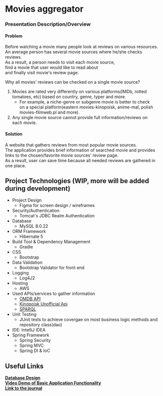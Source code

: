 # Movies aggregator
### Presentation Description/Overview
#### Problem
Before watching a movie many people look at reviews on various resources.  
An average person has several movie sources where he/she checks reviews.  
As a result, a person needs to visit each movie source,  
find a movie that user would like to read about  
and finally visit movie's review page.

Why all movies' reviews can be checked on a single movie source?

1. Movies are rated very differently on various platforms(IMDb, rotted tomatoes, etc)
   based on country, genre, typer  and more.
    * For example, a niche-genre or subgenre movie is better to check  
      on a special platform(eastern movies-kinopoisk, anime-mal, polish movies-filmweb.pl and more).
2. Any single movie source cannot provide full information/reviews on each movie.


#### Solution
A website that gathers reviews from most popular movie sources.  
The application provides brief information of searched movie and provides  
links to the chosen/favorite movie sources' review page.  
As a result, user can save time because all needed reviews are gathered in one place.

## Project Technologies (WIP, more will be added during development)

* Project Design
    * Figma for screen design / wireframes
* Security/Authentication
    * Tomcat's JDBC Realm Authentication
* Database
    * MySQL 8.0.22
* ORM Framework
    * Hibernate 5
* Build Tool & Dependency Management
    * Gradle
* CSS
    * Bootstrap
* Data Validation
    * Bootstrap Validator for front end
* Logging
    * Log4J2
* Hosting
    * AWS
* Used APIs/services to gather information
    * [OMDB API](https://www.omdbapi.com/)
    * [Kinopoisk Unofficial Api](https://kinopoiskapiunofficial.tech/)
    * [SPARQL](https://www.wikidata.org/wiki/Wikidata:SPARQL_tutorial)
* Unit Testing
    * JUnit tests to achieve covergae on most business logic methods and repository class(dao)
* IDE: IntelliJ IDEA
* Spring Framework
    * Spring Security
    * Spring MVC
    * Spring DI & IoC


## Useful Links
[**Database Design**](designDocs/updated_final_urd.png)  
[**Video Demo of Basic Application Functionality**](https://youtu.be/9wRx-UV7kys)  
[**Link to the journal**](Journal.md)  

